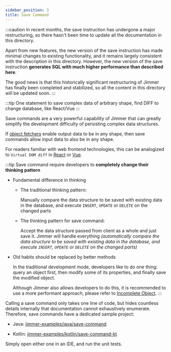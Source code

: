 ```yaml
---
sidebar_position: 3  
title: Save Command
---
```


:::caution
In recent months, the save instruction has undergone a major restructuring, so there hasn't been time to update all the documentation in this directory.

Apart from new features, the new version of the save instruction has made minimal changes to existing functionality, and it remains largely consistent with the description in this directory. However, the new version of the save instruction **generates SQL with much higher performance than described here**.

The good news is that this historically significant restructuring of Jimmer has finally been completed and stabilized, so all the content in this directory will be updated soon.
:::

:::tip
One statement to save complex data of arbitrary shape, find DIFF to change database, like React/Vue
:::

Save commands are a very powerful capability of Jimmer that can greatly simplify the development difficulty of persisting complex data structures.

If [object fetchers](../../query/object-fetcher) enable output data to be in any shape, then save commands allow input data to also be in any shape.

For readers familiar with web frontend technologies, this can be analogized to `Virtual DOM diff` in [React](https://react.dev/) or [Vue](https://vuejs.org/).

:::tip 
Save command require developers to **completely change their thinking pattern**

-   Fundamental difference in thinking

    -   The traditional thinking pattern:

        Manually compare the data structure to be saved with existing data in the database, and execute `INSERT`, `UPDATE` or `DELETE` on the changed parts

    -   The thinking pattern for save command:

        Accept the data structure passed from client as a whole and just save it. Jimmer will handle everything *(automatically compare the data structure to be saved with existing data in the database, and execute `INSERT`, `UPDATE` or `DELETE` on the changed parts)*

-   Old habits should be replaced by better methods

    In the traditional development mode, developers like to do one thing: query an object first, then modify some of its properties, and finally save the modified object.

    Although Jimmer also allows developers to do this, it is recommended to use a more performant approach, please refer to [Incomplete Object](./usage#12-using-incomplete-objects-to-avoid-query-before-update).
:::

Calling a save command only takes one line of code, but hides countless details internally that documentation cannot exhaustively enumerate. Therefore, save commands have a dedicated sample project:

-   Java: [jimmer-examples/java/save-command](https://github.com/babyfish-ct/jimmer-examples/tree/main/java/save-command) 

-   Kotlin: [jimmer-examples/kotlin/save-command-kt](https://github.com/babyfish-ct/jimmer-examples/tree/main/kotlin/save-command-kt)

Simply open either one in an IDE, and run the unit tests.

